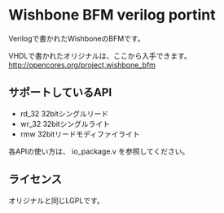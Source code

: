 # Wishbone BFM verilog portint
Verilogで書かれたWishboneのBFMです。

VHDLで書かれたオリジナルは、ここから入手できます。
http://opencores.org/project,wishbone_bfm

## サポートしているAPI
* rd_32 32bitシングルリード
* wr_32 32bitシングルライト
* rmw 32bitリードモディファイライト 

各APIの使い方は、 io_package.v を参照してください。

## ライセンス
オリジナルと同じLGPLです。